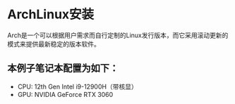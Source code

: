 # ArchLinux安装

Arch是一个可以根据用户需求而自行定制的Linux发行版本，而它采用滚动更新的模式来提供最新稳定的版本软件。

## 本例子笔记本配置为如下：
- CPU: 12th Gen Intel i9-12900H（带核显）
- GPU: NVIDIA GeForce RTX 3060
